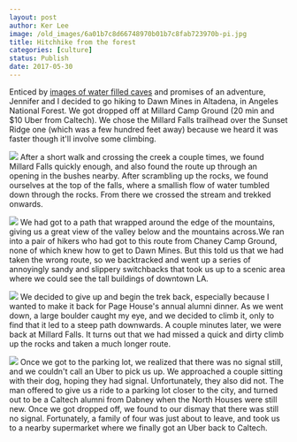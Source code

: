 ```yaml
---
layout: post
author: Ker Lee
image: /old_images/6a01b7c8d66748970b01b7c8fab723970b-pi.jpg
title: Hitchhike from the forest
categories: [culture]
status: Publish
date: 2017-05-30
---
```



Enticed by [images of water filled caves](https://www.yelp.com/biz/dawn-mine-hike-altadena?hrid=KzLADqMo8j-WF_x_Bfvyyg&amp;rh_type=phrase&amp;rh_ident=fire_road) and promises of an adventure, Jennifer and I decided to go hiking to Dawn Mines in Altadena, in Angeles National Forest. We got dropped off at Millard Camp Ground (20 min and $10 Uber from Caltech). We chose the Millard Falls trailhead over the Sunset Ridge one (which was a few hundred feet away) because we heard it was faster though it'll involve some climbing.


![](/old_images/6a0105349b8251970b01b8d284f712970c-320wi.jpg)
After a short walk and crossing the creek a couple times, we found Millard Falls quickly enough, and also found the route up through an opening in the bushes nearby. After scrambling up the rocks, we found ourselves at the top of the falls, where a smallish flow of water tumbled down through the rocks. From there we crossed the stream and trekked onwards.


![](/old_images/6a0105349b8251970b01b8d284f6fb970c-320wi.jpg)
We had got to a path that wrapped around the edge of the mountains, giving us a great view of the valley below and the mountains across.We ran into a pair of hikers who had got to this route from Chaney Camp Ground, none of which knew how to get to Dawn Mines. But this told us that we had taken the wrong route, so we backtracked and went up a series of annoyingly sandy and slippery switchbacks that took us up to a scenic area where we could see the tall buildings of downtown LA.


![](/old_images/6a0105349b8251970b01b8d284f708970c-320wi.jpg)
We decided to give up and begin the trek back, especially because I wanted to make it back for Page House's annual alumni dinner. As we went down, a large boulder caught my eye, and we decided to climb it, only to find that it led to a steep path downwards. A couple minutes later, we were back at Millard Falls. It turns out that we had missed a quick and dirty climb up the rocks and taken a much longer route.


![](/old_images/6a0105349b8251970b01b8d284f70e970c-320wi.jpg)
Once we got to the parking lot, we realized that there was no signal still, and we couldn't call an Uber to pick us up. We approached a couple sitting with their dog, hoping they had signal. Unfortunately, they also did not. The man offered to give us a ride to a parking lot closer to the city, and turned out to be a Caltech alumni from Dabney when the North Houses were still new. Once we got dropped off, we found to our dismay that there was still no signal. Fortunately, a family of four was just about to leave, and took us to a nearby supermarket where we finally got an Uber back to Caltech.

